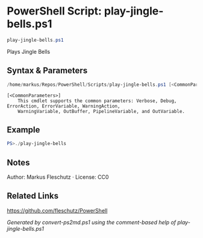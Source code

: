 # PowerShell Script: play-jingle-bells.ps1
```powershell
play-jingle-bells.ps1
```

Plays Jingle Bells

## Syntax & Parameters
```powershell
/home/markus/Repos/PowerShell/Scripts/play-jingle-bells.ps1 [<CommonParameters>]
```

```
[<CommonParameters>]
    This cmdlet supports the common parameters: Verbose, Debug, ErrorAction, ErrorVariable, WarningAction, 
    WarningVariable, OutBuffer, PipelineVariable, and OutVariable.
```

## Example
```powershell
PS>./play-jingle-bells
```


## Notes
Author: Markus Fleschutz · License: CC0

## Related Links
https://github.com/fleschutz/PowerShell

*Generated by convert-ps2md.ps1 using the comment-based help of play-jingle-bells.ps1*
